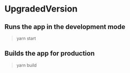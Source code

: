 # UpgradedVersion


## Runs the app in the development mode

> yarn start

## Builds the app for production

> yarn build 